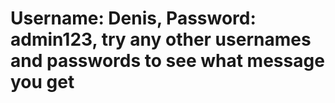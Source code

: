 # Username: Denis, Password: admin123, try any other usernames and passwords to see what message you get

